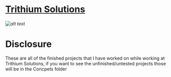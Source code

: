 # <ins>**Trithium Solutions**<ins> 

###### ![alt text](https://media.licdn.com/dms/image/C4E0BAQGDMksu6hPR4A/company-logo_200_200/0/1528226910847?e=2147483647&v=beta&t=6tGpwPN2XoGGsb8MZlKhROptAkC2ZOvLE3tmIRgkzBU)
 
# **Disclosure**

These are all of the finished projects that I have worked on while working at Trithium Solutions, if you want to see the unfinished/untested projects those will be in the Concpets folder
